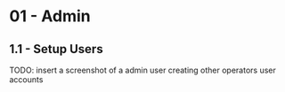 # 01 - Admin

## 1.1 - Setup Users

TODO: insert a screenshot of a admin user creating other operators user accounts